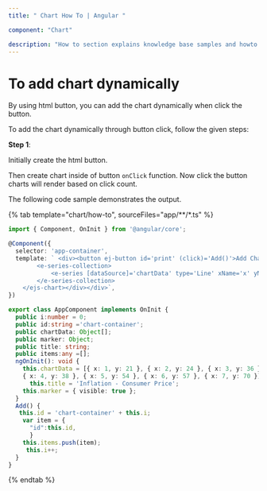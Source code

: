 ```yaml
---
title: " Chart How To | Angular "

component: "Chart"

description: "How to section explains knowledge base samples and howto access different types properties and events of the chart."
---
```


# To add chart dynamically

By using html button, you can add the chart dynamically when click the button.

To add the chart dynamically through button click, follow the given steps:

**Step 1**:

Initially create the html button.

Then create chart inside of button `onClick` function. Now click the button charts will render based on click count.

The following code sample demonstrates the output.

{% tab template="chart/how-to", sourceFiles="app/**/*.ts" %}

```typescript
import { Component, OnInit } from '@angular/core';

@Component({
  selector: 'app-container',
  template: ` <div><button ej-button id='print' (click)='Add()'>Add Chart</button><div  *ngFor="let item of items"><ejs-chart [id]="id" [title]='title'>
        <e-series-collection>
            <e-series [dataSource]='chartData' type='Line' xName='x' yName='y' name='Germany' [marker]='marker'></e-series>
        </e-series-collection>
    </ejs-chart></div></div>`,
})

export class AppComponent implements OnInit {
  public i:number = 0;
  public id:string ='chart-container';
  public chartData: Object[];
  public marker: Object;
  public title: string;
  public items:any =[];
  ngOnInit(): void {
    this.chartData = [{ x: 1, y: 21 }, { x: 2, y: 24 }, { x: 3, y: 36 },
    { x: 4, y: 38 }, { x: 5, y: 54 }, { x: 6, y: 57 }, { x: 7, y: 70 }],
      this.title = 'Inflation - Consumer Price';
    this.marker = { visible: true };
  }
  Add() {
   this.id = 'chart-container' + this.i;
    var item = {
      "id":this.id,
      }
    this.items.push(item);
     this.i++;
  }
}
```

{% endtab %}